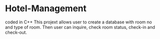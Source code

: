# Hotel-Management
coded in C++
This projext allows user to create a database with room no and type of room. 
Then user can inquire, check room status, check-in and check-out.
